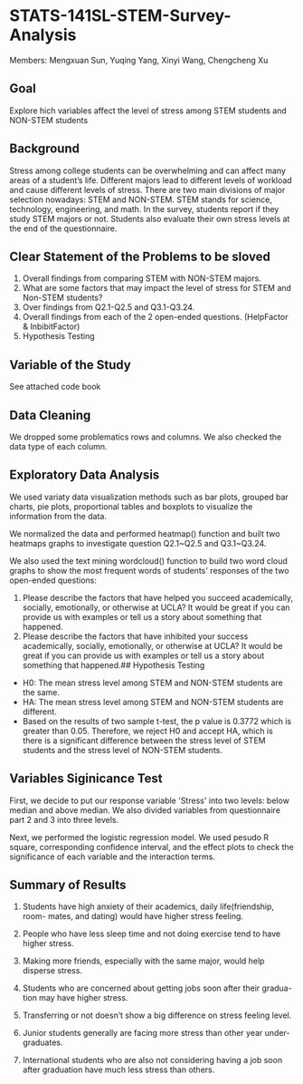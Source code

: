 # STATS-141SL-STEM-Survey-Analysis
Members: Mengxuan Sun, Yuqing Yang, Xinyi Wang, Chengcheng Xu

## Goal

Explore hich variables affect the level of stress among STEM students and NON-STEM students

## Background
Stress among college students can be overwhelming and can affect many areas of a student’s life. Different majors lead to different levels of workload and cause different levels of stress. There are two main divisions of major selection nowadays: STEM and NON-STEM. STEM stands for science, technology, engineering, and math. In the survey, students report if they study STEM majors or not. Students also evaluate their own stress levels at the end of the questionnaire.

## Clear Statement of the Problems to be sloved 

1. Overall findings from comparing STEM with NON-STEM majors.
2. What are some factors that may impact the level of stress for STEM and Non-STEM students?
3. Over findings from Q2.1-Q2.5 and Q3.1-Q3.24.
4. Overall findings from each of the 2 open-ended questions. (HelpFactor & InbibitFactor)
5. Hypothesis Testing

## Variable of the Study 

See attached code book

## Data Cleaning

We dropped some problematics rows and columns. We also checked the data type of each column. 

## Exploratory Data Analysis

We used variaty data visualization methods such as bar plots, grouped bar charts, pie plots, proportional tables and boxplots to visualize the information from the data. 

We normalized the data and performed heatmap() function and built two heatmaps graphs to investigate question Q2.1~Q2.5 and Q3.1~Q3.24.

We also used the text mining wordcloud() function to build two word cloud graphs to show the most frequent words of students' responses of the two open-ended questions: 
1. Please describe the factors that have helped you succeed academically, socially, emotionally, or otherwise at UCLA? It would be great if you can provide us with examples or tell us a story about something that happened. 
2. Please describe the factors that have inhibited your success academically, socially, emotionally, or otherwise at UCLA? It would be great if you can provide us with examples or tell us a story about something that happened.## Hypothesis Testing

- H0: The mean stress level among STEM and NON-STEM students are the same.
- HA: The mean stress level among STEM and NON-STEM students are different.
- Based on the results of two sample t-test, the p value is 0.3772 which is greater than 0.05. Therefore, we reject H0 and accept HA, which is there is a significant difference between the stress level of STEM students and the stress level of NON-STEM students.

## Variables Siginicance Test

First, we decide to put our response variable 'Stress' into two levels: below median and above median. We also divided variables from questionnaire part 2 and 3 into three levels. 

Next, we performed the logistic regression model. We used pesudo R square, corresponding confidence interval, and the effect plots to check the significance of each variable and the interaction terms. 

## Summary of Results

1. Students have high anxiety of their academics, daily life(friendship, room- mates, and dating) would have higher stress feeling.

2. People who have less sleep time and not doing exercise tend to have higher stress.

3. Making more friends, especially with the same major, would help disperse stress.

4. Students who are concerned about getting jobs soon after their gradua- tion may have higher stress.

5. Transferring or not doesn’t show a big difference on stress feeling level.

6. Junior students generally are facing more stress than other year under- graduates.

7. International students who are also not considering having a job soon after graduation have much less stress than others.
